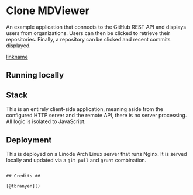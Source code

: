 Clone MDViewer
=============

An example application that connects to the GitHub REST API and displays users
from organizations.  Users can then be clicked to retrieve their repositories.
Finally, a repository can be clicked and recent commits displayed.

[linkname](https://www.youtube.com/watch?v=RGNcr9oQ60U)

## Running locally ##

## Stack ##

This is an entirely client-side application, meaning aside from the configured
HTTP server and the remote API, there is no server processing.  All logic is
isolated to JavaScript.


## Deployment ##

This is deployed on a Linode Arch Linux server that runs Nginx.  It is served
locally and updated via a `git pull` and `grunt` combination.


```

## Credits ##

[@tbranyen]()
